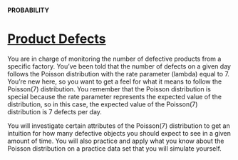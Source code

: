 #### PROBABILITY

# [Product Defects](https://www.codecademy.com/courses/probability-mssp/projects/product-defects)

You are in charge of monitoring the number of defective products from a specific factory. 
You’ve been told that the number of defects on a given day follows the Poisson distribution with the rate parameter (lambda) equal to 7. 
You’re new here, so you want to get a feel for what it means to follow the Poisson(7) distribution. 
You remember that the Poisson distribution is special because the rate parameter represents the expected value of the distribution, so in this case, 
the expected value of the Poisson(7) distribution is 7 defects per day.

You will investigate certain attributes of the Poisson(7) distribution to get an intuition for how many defective objects you should expect to see in a given amount of time. 
You will also practice and apply what you know about the Poisson distribution on a practice data set that you will simulate yourself.

